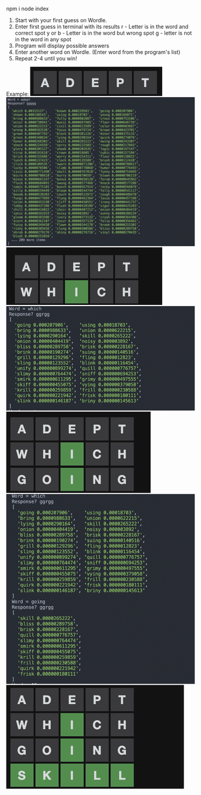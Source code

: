 npm i
node index



1. Start with your first guess on Wordle.
2. Enter first guess in terminal with its results
    r - Letter is in the word and correct spot
    y or b - Letter is in the word but wrong spot
    g - letter is not in the word in any spot
3. Program will display possible answers
4. Enter another word on Wordle. (Enter word from the program's list)
5. Repeat 2-4 until you win!


Example:
![guess1](https://github.com/Pradakicks/wordleGuesser/blob/main/images/guess1.png)
![terminalGuess1](https://github.com/Pradakicks/wordleGuesser/blob/main/images/terminalGuess1.png)
![guess2](https://github.com/Pradakicks/wordleGuesser/blob/main/images/guess2.png)
![terminalGuess2](https://github.com/Pradakicks/wordleGuesser/blob/main/images/terminalGuess2.png)
![guess3](https://github.com/Pradakicks/wordleGuesser/blob/main/images/guess3.png)
![terminalGuess3](https://github.com/Pradakicks/wordleGuesser/blob/main/images/terminalGuess3.png)
![guess4](https://github.com/Pradakicks/wordleGuesser/blob/main/images/guess4.png)
